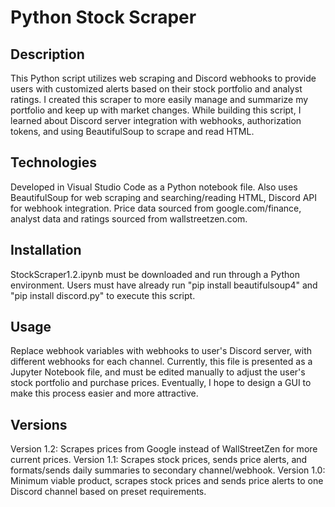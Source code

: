 # Python Stock Scraper

## Description

This Python script utilizes web scraping and Discord webhooks to provide users with customized alerts based on their stock portfolio and analyst ratings. I created this scraper to more easily manage and summarize my portfolio and keep up with market changes. While building this script, I learned about Discord server integration with webhooks, authorization tokens, and using BeautifulSoup to scrape and read HTML.

## Technologies

Developed in Visual Studio Code as a Python notebook file. Also uses BeautifulSoup for web scraping and searching/reading HTML, Discord API for webhook integration. Price data sourced from google.com/finance, analyst data and ratings sourced from wallstreetzen.com.

## Installation

StockScraper1.2.ipynb must be downloaded and run through a Python environment. Users must have already run "pip install beautifulsoup4" and "pip install discord.py" to execute this script.

## Usage

Replace webhook variables with webhooks to user's Discord server, with different webhooks for each channel.
Currently, this file is presented as a Jupyter Notebook file, and must be edited manually to adjust the user's stock portfolio and purchase prices. Eventually, I hope to design a GUI to make this process easier and more attractive.

## Versions

Version 1.2: Scrapes prices from Google instead of WallStreetZen for more current prices.
Version 1.1: Scrapes stock prices, sends price alerts, and formats/sends daily summaries to secondary channel/webhook.
Version 1.0: Minimum viable product, scrapes stock prices and sends price alerts to one Discord channel based on preset requirements.
